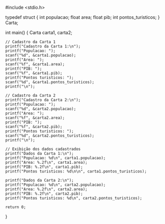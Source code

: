 #include <stdio.h>

typedef struct {
    int populacao;
    float area;
    float pib;
    int pontos_turisticos;
} Carta;

int main() {
    Carta carta1, carta2;

    // Cadastro da Carta 1
    printf("Cadastro da Carta 1:\n");
    printf("Populacao: ");
    scanf("%d", &carta1.populacao);
    printf("Area: ");
    scanf("%f", &carta1.area);
    printf("PIB: ");
    scanf("%f", &carta1.pib);
    printf("Pontos turisticos: ");
    scanf("%d", &carta1.pontos_turisticos);
    printf("\n");

    // Cadastro da Carta 2
    printf("Cadastro da Carta 2:\n");
    printf("Populacao: ");
    scanf("%d", &carta2.populacao);
    printf("Area: ");
    scanf("%f", &carta2.area);
    printf("PIB: ");
    scanf("%f", &carta2.pib);
    printf("Pontos turisticos: ");
    scanf("%d", &carta2.pontos_turisticos);
    printf("\n");

    // Exibição dos dados cadastrados
    printf("Dados da Carta 1:\n");
    printf("Populacao: %d\n", carta1.populacao);
    printf("Area: %.2f\n", carta1.area);
    printf("PIB: %.2f\n", carta1.pib);
    printf("Pontos turisticos: %d\n\n", carta1.pontos_turisticos);

    printf("Dados da Carta 2:\n");
    printf("Populacao: %d\n", carta2.populacao);
    printf("Area: %.2f\n", carta2.area);
    printf("PIB: %.2f\n", carta2.pib);
    printf("Pontos turisticos: %d\n", carta2.pontos_turisticos);

    return 0;
} 
